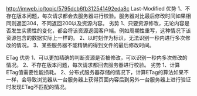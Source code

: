 http://imweb.io/topic/5795dcb6fb312541492eda8c
Last-Modified
优势
1、不存在版本问题，每次请求都会去服务器进行校验。服务器对比最后修改时间如果相同则返回304，不同返回200以及资源内容。
劣势
1、只要资源修改，无论内容是否发生实质性的变化，都会将该资源返回客户端。例如周期性重写，这种情况下该资源包含的数据实际上一样的。
2、以时刻作为标识，无法识别一秒内进行多次修改的情况。
3、某些服务器不能精确的得到文件的最后修改时间。

ETag
优势
1、可以更加精确的判断资源是否被修改，可以识别一秒内多次修改的情况。
2、不存在版本问题，每次请求都回去服务器进行校验。
 劣势
1、计算ETag值需要性能损耗。
2、分布式服务器存储的情况下，计算ETag的算法如果不一样，会导致浏览器从一台服务器上获得页面内容后到另外一台服务器上进行验证时发现ETag不匹配的情况。